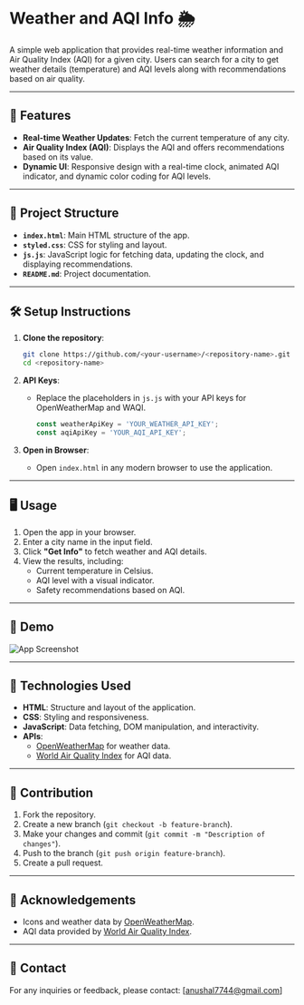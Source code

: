 
# Weather and AQI Info 🌦️

A simple web application that provides real-time weather information and Air Quality Index (AQI) for a given city. Users can search for a city to get weather details (temperature) and AQI levels along with recommendations based on air quality.

---

## 🚀 Features

- **Real-time Weather Updates**: Fetch the current temperature of any city.
- **Air Quality Index (AQI)**: Displays the AQI and offers recommendations based on its value.
- **Dynamic UI**: Responsive design with a real-time clock, animated AQI indicator, and dynamic color coding for AQI levels.

---

## 📂 Project Structure

- **`index.html`**: Main HTML structure of the app.
- **`styled.css`**: CSS for styling and layout.
- **`js.js`**: JavaScript logic for fetching data, updating the clock, and displaying recommendations.
- **`README.md`**: Project documentation.

---

## 🛠️ Setup Instructions

1. **Clone the repository**:
   ```bash
   git clone https://github.com/<your-username>/<repository-name>.git
   cd <repository-name>
   ```

2. **API Keys**:
   - Replace the placeholders in `js.js` with your API keys for OpenWeatherMap and WAQI.
     ```javascript
     const weatherApiKey = 'YOUR_WEATHER_API_KEY';
     const aqiApiKey = 'YOUR_AQI_API_KEY';
     ```

3. **Open in Browser**:
   - Open `index.html` in any modern browser to use the application.

---

## 🖥️ Usage

1. Open the app in your browser.
2. Enter a city name in the input field.
3. Click **"Get Info"** to fetch weather and AQI details.
4. View the results, including:
   - Current temperature in Celsius.
   - AQI level with a visual indicator.
   - Safety recommendations based on AQI.

---

## 🎨 Demo

![App Screenshot](demo-image-url)

---

## 🔧 Technologies Used

- **HTML**: Structure and layout of the application.
- **CSS**: Styling and responsiveness.
- **JavaScript**: Data fetching, DOM manipulation, and interactivity.
- **APIs**:
  - [OpenWeatherMap](https://openweathermap.org/) for weather data.
  - [World Air Quality Index](https://waqi.info/) for AQI data.

---

## 🤝 Contribution

1. Fork the repository.
2. Create a new branch (`git checkout -b feature-branch`).
3. Make your changes and commit (`git commit -m "Description of changes"`).
4. Push to the branch (`git push origin feature-branch`).
5. Create a pull request.

---


## 🌟 Acknowledgements

- Icons and weather data by [OpenWeatherMap](https://openweathermap.org/).
- AQI data provided by [World Air Quality Index](https://waqi.info/).

---

## 📧 Contact

For any inquiries or feedback, please contact: [anushal7744@gmail.com]
